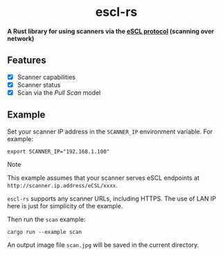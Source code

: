 <p align="center">
  <h1 align="center">escl-rs</h1>
</p>

**A Rust library for using scanners via the [eSCL protocol](https://mopria.org/spec-download) (scanning over network)**

## Features

- [x] Scanner capabilities
- [x] Scanner status
- [x] Scan via the _Pull Scan_ model

## Example

Set your scanner IP address in the `SCANNER_IP` environment variable. For example:

```console
export SCANNER_IP="192.168.1.100"
```

> [!NOTE]
>
> This example assumes that your scanner serves eSCL endpoints at `http://scanner.ip.address/eCSL/xxxx`.
>
> `escl-rs` supports any scanner URLs, including HTTPS. The use of LAN IP here is just for simplicity of the example.

Then run the `scan` example:

```console
cargo run --example scan
```

An output image file `scan.jpg` will be saved in the current directory.
